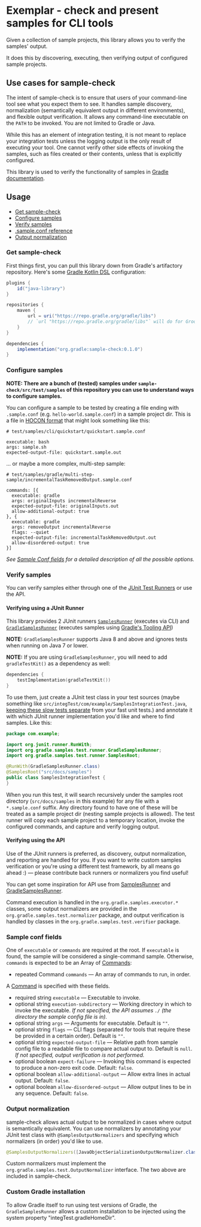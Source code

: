 # Exemplar - check and present samples for CLI tools

Given a collection of sample projects, this library allows you to verify the samples' output.

It does this by discovering, executing, then verifying output of configured sample projects.


## Use cases for sample-check

The intent of sample-check is to ensure that users of your command-line tool see what you expect them to see.
It handles sample discovery, normalization (semantically equivalent output in different environments), and flexible output verification.
It allows any command-line executable on the `PATH` to be invoked. You are not limited to Gradle or Java.

While this has an element of integration testing, it is not meant to replace your integration tests unless the logging output is the only result of executing your tool.
One cannot verify other side effects of invoking the samples, such as files created or their contents, unless that is explicitly configured.

This library is used to verify the functionality of samples in [Gradle documentation](https://docs.gradle.org).


## Usage

 - [Get sample-check](#get-sample-check)
 - [Configure samples](#configure-samples)
 - [Verify samples](#verify-samples)
 - [.sample.conf reference](#sample-conf-fields)
 - [Output normalization](#output-normalization)


### Get sample-check

First things first, you can pull this library down from Gradle's artifactory repository. Here's some [Gradle Kotlin DSL](https://github.com/gradle/kotlin-dsl) configuration:

```gradle
plugins {
    id("java-library")
}

repositories {
    maven {
        url = uri("https://repo.gradle.org/gradle/libs")
        // `url "https://repo.gradle.org/gradle/libs"` will do for Groovy scripts
    }
}

dependencies {
    implementation("org.gradle:sample-check:0.1.0")
}
```


### Configure samples

**NOTE: There are a bunch of (tested) samples under `sample-check/src/test/samples` of this repository you can use to understand ways to configure samples.**  

You can configure a sample to be tested by creating a file ending with `.sample.conf` (e.g. `hello-world.sample.conf`) in a sample project dir. 
This is a file in [HOCON format](https://github.com/lightbend/config/blob/master/HOCON.md) that might look something like this:

```hocon
# test/samples/cli/quickstart/quickstart.sample.conf

executable: bash
args: sample.sh
expected-output-file: quickstart.sample.out
```

... or maybe a more complex, multi-step sample:

```hocon
# test/samples/gradle/multi-step-sample/incrementalTaskRemovedOutput.sample.conf

commands: [{
  executable: gradle
  args: originalInputs incrementalReverse
  expected-output-file: originalInputs.out
  allow-additional-output: true
}, {
  executable: gradle
  args: removeOutput incrementalReverse
  flags: --quiet
  expected-output-file: incrementalTaskRemovedOutput.out
  allow-disordered-output: true
}]
```

_See [Sample Conf fields](#sample-conf-fields) for a detailed description of all the possible options._


### Verify samples

You can verify samples either through one of the [JUnit Test Runners](#verifying-using-a-junit-runner) or use the API.

#### Verifying using a JUnit Runner

This library provides 2 JUnit runners [`SamplesRunner`](src/main/java/org/gradle/samples/test/runner/SamplesRunner.java) (executes via CLI) and [`GradleSamplesRunner`](src/main/java/org/gradle/samples/test/runner/GradleSamplesRunner.java) (executes samples using [Gradle's Tooling API](https://docs.gradle.org/current/userguide/embedding.html))

**NOTE:** `GradleSamplesRunner` supports Java 8 and above and ignores tests when running on Java 7 or lower.

**NOTE:** If you are using `GradleSamplesRunner`, you will need to add `gradleTestKit()` as a dependency as well:

```kotlin
dependencies {
    testImplementation(gradleTestKit())
}
```

To use them, just create a JUnit test class in your test sources (maybe something like `src/integTest/com/example/SamplesIntegrationTest.java`, [keeping these slow tests separate](https://docs.gradle.org/current/userguide/java_testing.html#sec:configuring_java_integration_tests) from your fast unit tests.) and annotate it with which JUnit runner implementation you'd like and where to find samples. 
Like this:

```java
package com.example;

import org.junit.runner.RunWith;
import org.gradle.samples.test.runner.GradleSamplesRunner;
import org.gradle.samples.test.runner.SamplesRoot;

@RunWith(GradleSamplesRunner.class)
@SamplesRoot("src/docs/samples")
public class SamplesIntegrationTest {
}
```

When you run this test, it will search recursively under the samples root directory (`src/docs/samples` in this example) for any file with a `*.sample.conf` suffix. 
Any directory found to have one of these will be treated as a sample project dir (nesting sample projects is allowed).
The test runner will copy each sample project to a temporary location, invoke the configured commands, and capture and verify logging output.

#### Verifying using the API

Use of the JUnit runners is preferred, as discovery, output normalization, and reporting are handled for you. If you want to write custom samples verification or you're using a different test framework, by all means go ahead :) — please contribute back runners or normalizers you find useful!

You can get some inspiration for API use from [SamplesRunner](src/main/java/org/gradle/samples/test/runner/SamplesRunner.java) and [GradleSamplesRunner](src/main/java/org/gradle/samples/test/runner/GradleSamplesRunner.java).

Command execution is handled in the `org.gradle.samples.executor.*` classes, some output normalizers are provided in the `org.gradle.samples.test.normalizer` package, and output verification is handled by classes in the `org.gradle.samples.test.verifier` package.


### Sample conf fields

One of `executable` or `commands` are required at the root. 
If `executable` is found, the sample will be considered a single-command sample.
Otherwise, `commands` is expected to be an Array of [Commands](../sample-discovery/src/main/java/org/gradle/samples/model/Command.java):

 - repeated Command `commands` — An array of commands to run, in order.

A [Command](../sample-discovery/src/main/java/org/gradle/samples/model/Command.java) is specified with these fields.

 - required string `executable` — Executable to invoke.
 - optional string `execution-subdirectory` — Working directory in which to invoke the executable. _If not specified, the API assumes `./` (the directory the sample config file is in)._
 - optional string `args` — Arguments for executable. Default is `""`.
 - optional string `flags` — CLI flags (separated for tools that require these be provided in a certain order). Default is `""`.
 - optional string `expected-output-file` — Relative path from sample config file to a readable file to compare actual output to. Default is `null`. _If not specified, output verification is not performed._
 - optional boolean `expect-failure` — Invoking this command is expected to produce a non-zero exit code. Default: `false`.
 - optional boolean `allow-additional-output` — Allow extra lines in actual output. Default: `false`.
 - optional boolean `allow-disordered-output` — Allow output lines to be in any sequence. Default: `false`.


### Output normalization

sample-check allows actual output to be normalized in cases where output is semantically equivalent. 
You can use normalizers by annotating your JUnit test class with `@SamplesOutputNormalizers` and specifying which normalizers (in order) you'd like to use.
 
```java
@SamplesOutputNormalizers([JavaObjectSerializationOutputNormalizer.class, FileSeparatorOutputNormalizer.class])
```

Custom normalizers must implement the `org.gradle.samples.test.OutputNormalizer` interface. The two above are included in sample-check.


### Custom Gradle installation

To allow Gradle itself to run using test versions of Gradle, the `GradleSamplesRunner` allows a custom installation to be injected using the system property "integTest.gradleHomeDir".

